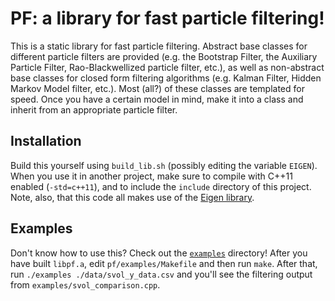 # PF: a library for fast particle filtering!

This is a static library for fast particle filtering. Abstract base classes for different particle filters are provided (e.g. the Bootstrap Filter, the Auxiliary Particle Filter, Rao-Blackwellized particle filter, etc.), as well as non-abstract base classes for closed form filtering algorithms (e.g. Kalman Filter, Hidden Markov Model filter, etc.). Most (all?) of these classes are templated for speed. Once you have a certain model in mind, make it into a class and inherit from an appropriate particle filter. 

## Installation
Build this yourself using `build_lib.sh` (possibly editing the variable `EIGEN`). When you use it in another project, make sure to compile with C++11 enabled (`-std=c++11`), and to include the `include` directory of this project. Note, also, that this code all makes use of the [Eigen library](http://eigen.tuxfamily.org/).

## Examples
Don't know how to use this? Check out the [`examples`](https://github.com/tbrown122387/pf/tree/master/examples) directory! After you have built `libpf.a`, edit `pf/examples/Makefile` and then run `make`. After that, run `./examples ./data/svol_y_data.csv` and you'll see the filtering output from `examples/svol_comparison.cpp`.
